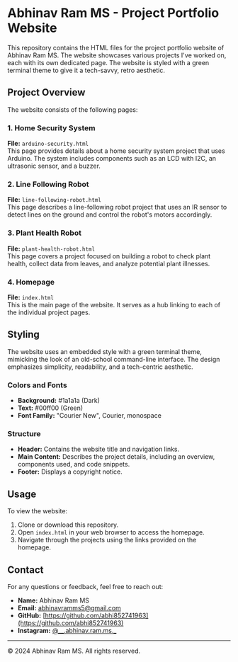 # Abhinav Ram MS - Project Portfolio Website

This repository contains the HTML files for the project portfolio website of Abhinav Ram MS. The website showcases various projects I've worked on, each with its own dedicated page. The website is styled with a green terminal theme to give it a tech-savvy, retro aesthetic.

## Project Overview

The website consists of the following pages:

### 1. Home Security System
**File:** `arduino-security.html`  
This page provides details about a home security system project that uses Arduino. The system includes components such as an LCD with I2C, an ultrasonic sensor, and a buzzer.

### 2. Line Following Robot
**File:** `line-following-robot.html`  
This page describes a line-following robot project that uses an IR sensor to detect lines on the ground and control the robot's motors accordingly.

### 3. Plant Health Robot
**File:** `plant-health-robot.html`  
This page covers a project focused on building a robot to check plant health, collect data from leaves, and analyze potential plant illnesses.

### 4. Homepage
**File:** `index.html`  
This is the main page of the website. It serves as a hub linking to each of the individual project pages.

## Styling

The website uses an embedded style with a green terminal theme, mimicking the look of an old-school command-line interface. The design emphasizes simplicity, readability, and a tech-centric aesthetic.

### Colors and Fonts
- **Background:** #1a1a1a (Dark)
- **Text:** #00ff00 (Green)
- **Font Family:** "Courier New", Courier, monospace

### Structure
- **Header:** Contains the website title and navigation links.
- **Main Content:** Describes the project details, including an overview, components used, and code snippets.
- **Footer:** Displays a copyright notice.

## Usage

To view the website:
1. Clone or download this repository.
2. Open `index.html` in your web browser to access the homepage.
3. Navigate through the projects using the links provided on the homepage.

## Contact

For any questions or feedback, feel free to reach out:

- **Name:** Abhinav Ram MS
- **Email:** [abhinavramms5@gmail.com](mailto:abhinavramms5@gmail.com)
- **GitHub:** [https://github.com/abhi852741963](https://github.com/abhi852741963)
- **Instagram:** [@__.abhinav.ram.ms._](https://www.instagram.com/__.abhinav.ram.ms._/)

---

© 2024 Abhinav Ram MS. All rights reserved.
